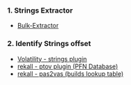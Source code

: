 ### 1. Strings Extractor
   - [Bulk-Extractor](https://www.kali.org/tools/bulk-extractor/)
### 2. Identify Strings offset
   - [Volatility - strings plugin](https://github.com/volatilityfoundation/volatility/wiki/Command-Reference#strings)
   - [rekall - ptov plugin (PFN Database)](https://rekall.readthedocs.io/en/latest/plugins.html#ptov-ptov)
   - [rekall - pas2vas (builds lookup table)](https://rekall.readthedocs.io/en/latest/plugins.html#pas2vas-winpas2vas)
